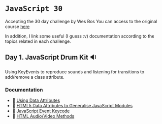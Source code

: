 # `JavaScript 30`

Accepting the 30 day challenge by Wes Bos
You can access to the original course [here][javascript30-course]

In addition, I link some useful (I guess :v) documentation according to the topics related in each challenge.

## Day 1. JavaScript Drum Kit :sound:
Using KeyEvents to reproduce sounds and listening for transitions to add/remove a class attribute.

### Documentation

 * :newspaper: [Using Data Attributes](https://developer.mozilla.org/en-US/docs/Learn/HTML/Howto/Use_data_attributes)
 * :newspaper: [HTML5 Data Attributes to Generalise JavaScript Modules](https://itnext.io/good-separation-html5-data-attributes-to-generalise-javascript-modules-cac36a13cb72) 
 * :newspaper: [JavaScript Event Keycode](http://keycode.info/)
 * :newspaper: [HTML Audio/Video Methods](https://www.w3schools.com/tags/ref_av_dom.asp)
 

[javascript30-course]: https://javascript30.com

